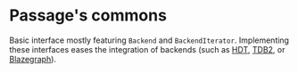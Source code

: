 # Passage's commons

Basic interface mostly featuring `Backend` and
`BackendIterator`. Implementing these interfaces eases the integration
of backends (such as [HDT](https://github.com/rdfhdt/hdt-java),
[TDB2](https://github.com/apache/jena/tree/main/jena-tdb2), or
[Blazegraph](https://github.com/blazegraph/database)).
